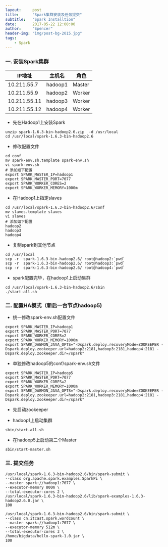```yaml
---
layout:     post
title:      "Spark集群安装及任务提交"
subtitle:   "Spark Installtion"
date:       2017-05-22 12:00:00
author:     "Spencer"
header-img: "img/post-bg-2015.jpg"
tags:
    - Spark
---
```


### 一. 安装Spark集群

| IP地址       | 主机名  | 角色   |
| ------------ | ------- | ------ |
| 10.211.55.7  | hadoop1 | Master |
| 10.211.55.9  | hadoop2 | Worker |
| 10.211.55.11 | hadoop3 | Worker |
| 10.211.55.12 | hadoop4 | Worker |

* 先在Hadoop1上安装Spark
```shell
unzip spark-1.6.3-bin-hadoop2.6.zip  -d /usr/local
cd /usr/local/spark-1.6.3-bin-hadoop2.6
```

* 修改配置文件
```shell
cd conf
mv spark-env.sh.template spark-env.sh
vi spark-env.sh
# 添加如下配置
export SPARK_MASTER_IP=hadoop1
export SPARK_MASTER_PORT=7077
export SPARK_WORKER_CORES=2
export SPARK_WORKER_MEMORY=1000m
```

* 在Hadoop1上指定slaves
```shell
cd /usr/local/spark-1.6.3-bin-hadoop2.6/conf
mv slaves.template slaves
vi slaves
# 添加如下配置
hadoop2
hadoop3
hadoop4
```
* 复制spark到其他节点
```shell
cd /usr/local
scp -r  spark-1.6.3-bin-hadoop2.6/ root@hadoop2:`pwd`
scp -r  spark-1.6.3-bin-hadoop2.6/ root@hadoop3:`pwd`
scp -r  spark-1.6.3-bin-hadoop2.6/ root@hadoop4:`pwd`
```

* spark配置完毕，在hadoop1上启动集群
```shell
cd /usr/local/spark-1.6.3-bin-hadoop2.6/sbin
./start-all.sh
```

### 二. 配置HA模式（新启一台节点hadoop5)

* 统一修改spark-env.sh配置文件
```shell
export SPARK_MASTER_IP=hadoop1
export SPARK_MASTER_PORT=7077
export SPARK_WORKER_CORES=2
export SPARK_WORKER_MEMORY=1000m
export SPARK_DAEMON_JAVA_OPTS="-Dspark.deploy.recoveryMode=ZOOKEEPER -Dspark.deploy.zookeeper.url=hadoop2:2181,hadoop3:2181,hadoop4:2181 -Dspark.deploy.zookeeper.dir=/spark"
```

* 单独修改hadoop5的conf/spark-env.sh文件
```shell
export SPARK_MASTER_IP=hadoop5
export SPARK_MASTER_PORT=7077
export SPARK_WORKER_CORES=2
export SPARK_WORKER_MEMORY=1000m
export SPARK_DAEMON_JAVA_OPTS="-Dspark.deploy.recoveryMode=ZOOKEEPER -Dspark.deploy.zookeeper.url=hadoop2:2181,hadoop3:2181,hadoop4:2181 -Dspark.deploy.zookeeper.dir=/spark"
```

* 先启动zookeeper

* hadoop1上启动集群
```shell
sbin/start-all.sh
```

* 在hadoop5上启动第二个Master
```shell
sbin/start-master.sh
```

### 三. 提交任务
```shell
/usr/local/spark-1.6.3-bin-hadoop2.6/bin/spark-submit \
--class org.apache.spark.examples.SparkPi \
--master spark://hadoop1:7077 \
--executor-memory 800m \
--total-executor-cores 2 \
/usr/local/spark-1.6.3-bin-hadoop2.6/lib/spark-examples-1.6.3-hadoop2.6.0.jar \
100
```
```shell
/usr/local/spark-1.6.3-bin-hadoop2.6/bin/spark-submit \
--class cn.itcast.spark.wordcount \
--master spark://hadoop1:7077 \
--executor-memory 512m \
--total-executor-cores 3 \
/home/bigdata/hello-spark-1.0.jar \
100
```
